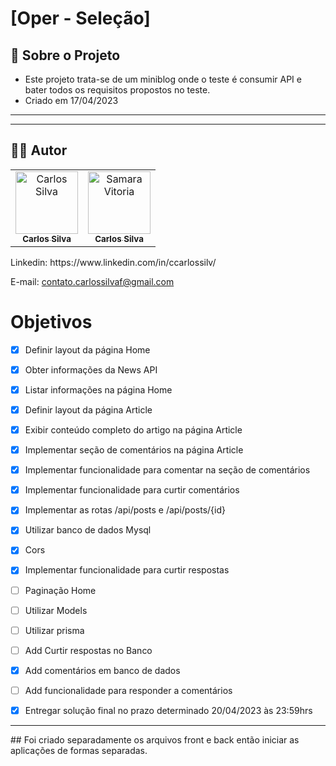 # [Oper - Seleção]

## :page_facing_up: Sobre o Projeto
- Este projeto trata-se de um miniblog onde o teste é consumir API e bater todos os requisitos propostos no teste.
- Criado em 17/04/2023
---

---
## :man_technologist:  Autor

<table class="author">
  <tr>
    <td align="center">
      <a href="https://www.linkedin.com/in/ccarlossilv/">
       <img src="https://avatars.githubusercontent.com/carloosf" 
        width="100px;" alt="Carlos Silva"/>
        <br/>
        <sub>
          <b>Carlos Silva</b>
        </sub>
      </a>
    </td>
    <td align="center">
      <a href="https://www.linkedin.com/in/iamsamarav/">
       <img src="https://avatars.githubusercontent.com/iamsamarav" 
        width="100px;" alt="Samara Vitoria"/>
        <br/>
        <sub>
          <b>Carlos Silva</b>
        </sub>
      </a>
    </td>
  </tr>
</table>   
   Linkedin:
   https://www.linkedin.com/in/ccarlossilv/
   
   E-mail: contato.carlossilvaf@gmail.com

# Objetivos

- [x]  Definir layout da página Home
- [x]  Obter informações da News API
- [x]  Listar informações na página Home
- [x]  Definir layout da página Article
- [x]  Exibir conteúdo completo do artigo na página Article
- [x]  Implementar seção de comentários na página Article
- [x]  Implementar funcionalidade para comentar na seção de comentários
- [x]  Implementar funcionalidade para curtir comentários
- [x]  Implementar as rotas /api/posts e /api/posts/{id}
- [x]  Utilizar banco de dados Mysql
- [x]  Cors
- [x]  Implementar funcionalidade para curtir respostas
- [ ]  Paginação Home
- [ ]  Utilizar Models
- [ ]  Utilizar prisma
- [ ]  Add Curtir respostas no Banco
- [x]  Add comentários em banco de dados
- [ ]  Add funcionalidade para responder a comentários
- [x]  Entregar solução final no prazo determinado 20/04/2023 às 23:59hrs


<hr />
## Foi criado separadamente os arquivos front e back então iniciar as aplicações de formas separadas.
